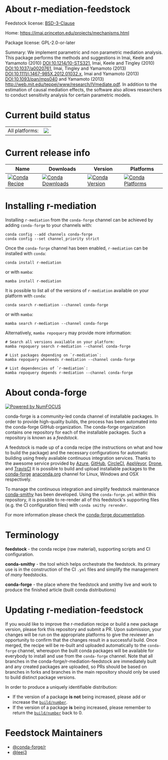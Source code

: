 About r-mediation-feedstock
===========================

Feedstock license: [BSD-3-Clause](https://github.com/conda-forge/r-mediation-feedstock/blob/main/LICENSE.txt)

Home: https://imai.princeton.edu/projects/mechanisms.html

Package license: GPL-2.0-or-later

Summary: We implement parametric and non parametric mediation analysis. This package performs the methods and suggestions in Imai, Keele and Yamamoto (2010) <DOI:10.1214/10-STS321>, Imai, Keele and Tingley (2010) <DOI:10.1037/a0020761>, Imai, Tingley and Yamamoto (2013) <DOI:10.1111/j.1467-985X.2012.01032.x>, Imai and Yamamoto (2013) <DOI:10.1093/pan/mps040> and Yamamoto (2013) <http://web.mit.edu/teppei/www/research/IVmediate.pdf>. In addition to the estimation of causal mediation effects, the software also allows researchers to conduct sensitivity analysis for certain parametric models.

Current build status
====================


<table><tr><td>All platforms:</td>
    <td>
      <a href="https://dev.azure.com/conda-forge/feedstock-builds/_build/latest?definitionId=20351&branchName=main">
        <img src="https://dev.azure.com/conda-forge/feedstock-builds/_apis/build/status/r-mediation-feedstock?branchName=main">
      </a>
    </td>
  </tr>
</table>

Current release info
====================

| Name | Downloads | Version | Platforms |
| --- | --- | --- | --- |
| [![Conda Recipe](https://img.shields.io/badge/recipe-r--mediation-green.svg)](https://anaconda.org/conda-forge/r-mediation) | [![Conda Downloads](https://img.shields.io/conda/dn/conda-forge/r-mediation.svg)](https://anaconda.org/conda-forge/r-mediation) | [![Conda Version](https://img.shields.io/conda/vn/conda-forge/r-mediation.svg)](https://anaconda.org/conda-forge/r-mediation) | [![Conda Platforms](https://img.shields.io/conda/pn/conda-forge/r-mediation.svg)](https://anaconda.org/conda-forge/r-mediation) |

Installing r-mediation
======================

Installing `r-mediation` from the `conda-forge` channel can be achieved by adding `conda-forge` to your channels with:

```
conda config --add channels conda-forge
conda config --set channel_priority strict
```

Once the `conda-forge` channel has been enabled, `r-mediation` can be installed with `conda`:

```
conda install r-mediation
```

or with `mamba`:

```
mamba install r-mediation
```

It is possible to list all of the versions of `r-mediation` available on your platform with `conda`:

```
conda search r-mediation --channel conda-forge
```

or with `mamba`:

```
mamba search r-mediation --channel conda-forge
```

Alternatively, `mamba repoquery` may provide more information:

```
# Search all versions available on your platform:
mamba repoquery search r-mediation --channel conda-forge

# List packages depending on `r-mediation`:
mamba repoquery whoneeds r-mediation --channel conda-forge

# List dependencies of `r-mediation`:
mamba repoquery depends r-mediation --channel conda-forge
```


About conda-forge
=================

[![Powered by
NumFOCUS](https://img.shields.io/badge/powered%20by-NumFOCUS-orange.svg?style=flat&colorA=E1523D&colorB=007D8A)](https://numfocus.org)

conda-forge is a community-led conda channel of installable packages.
In order to provide high-quality builds, the process has been automated into the
conda-forge GitHub organization. The conda-forge organization contains one repository
for each of the installable packages. Such a repository is known as a *feedstock*.

A feedstock is made up of a conda recipe (the instructions on what and how to build
the package) and the necessary configurations for automatic building using freely
available continuous integration services. Thanks to the awesome service provided by
[Azure](https://azure.microsoft.com/en-us/services/devops/), [GitHub](https://github.com/),
[CircleCI](https://circleci.com/), [AppVeyor](https://www.appveyor.com/),
[Drone](https://cloud.drone.io/welcome), and [TravisCI](https://travis-ci.com/)
it is possible to build and upload installable packages to the
[conda-forge](https://anaconda.org/conda-forge) [anaconda.org](https://anaconda.org/)
channel for Linux, Windows and OSX respectively.

To manage the continuous integration and simplify feedstock maintenance
[conda-smithy](https://github.com/conda-forge/conda-smithy) has been developed.
Using the ``conda-forge.yml`` within this repository, it is possible to re-render all of
this feedstock's supporting files (e.g. the CI configuration files) with ``conda smithy rerender``.

For more information please check the [conda-forge documentation](https://conda-forge.org/docs/).

Terminology
===========

**feedstock** - the conda recipe (raw material), supporting scripts and CI configuration.

**conda-smithy** - the tool which helps orchestrate the feedstock.
                   Its primary use is in the construction of the CI ``.yml`` files
                   and simplify the management of *many* feedstocks.

**conda-forge** - the place where the feedstock and smithy live and work to
                  produce the finished article (built conda distributions)


Updating r-mediation-feedstock
==============================

If you would like to improve the r-mediation recipe or build a new
package version, please fork this repository and submit a PR. Upon submission,
your changes will be run on the appropriate platforms to give the reviewer an
opportunity to confirm that the changes result in a successful build. Once
merged, the recipe will be re-built and uploaded automatically to the
`conda-forge` channel, whereupon the built conda packages will be available for
everybody to install and use from the `conda-forge` channel.
Note that all branches in the conda-forge/r-mediation-feedstock are
immediately built and any created packages are uploaded, so PRs should be based
on branches in forks and branches in the main repository should only be used to
build distinct package versions.

In order to produce a uniquely identifiable distribution:
 * If the version of a package **is not** being increased, please add or increase
   the [``build/number``](https://docs.conda.io/projects/conda-build/en/latest/resources/define-metadata.html#build-number-and-string).
 * If the version of a package **is** being increased, please remember to return
   the [``build/number``](https://docs.conda.io/projects/conda-build/en/latest/resources/define-metadata.html#build-number-and-string)
   back to 0.

Feedstock Maintainers
=====================

* [@conda-forge/r](https://github.com/orgs/conda-forge/teams/r/)
* [@leej3](https://github.com/leej3/)

